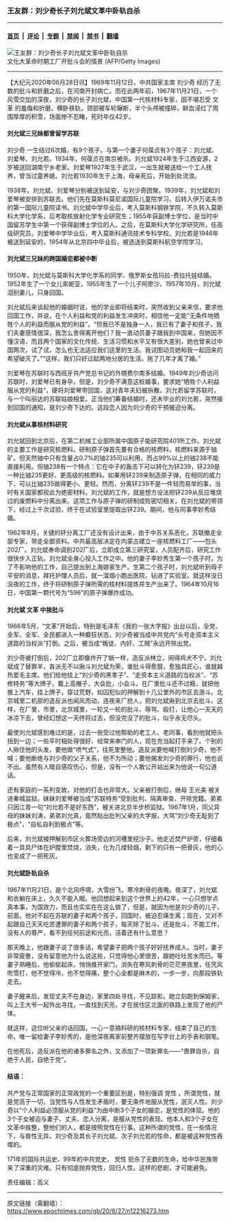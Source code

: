### 王友群：刘少奇长子刘允斌文革中卧轨自杀

---

#### [首页](../../../..?n12216273) &nbsp;|&nbsp; [评论](../../../../../epoch-comment?n12216273) &nbsp;|&nbsp; [专题](../../../../../epoch-special?n12216273) &nbsp;|&nbsp; [禁闻](../../../../../epoch-news?n12216273) &nbsp;|&nbsp; [禁书](../../../../../books?n12216273) &nbsp;|&nbsp; [翻墙](https://github.com/gfw-breaker/nogfw/blob/master/README.md?n12216273)


<div><img alt="王友群：刘少奇长子刘允斌文革中卧轨自杀" class="attachment-djy_600_400 size-djy_600_400 wp-post-image" src="https://i.epochtimes.com/assets/uploads/2020/06/604110627051164-594x400-594x400.jpg"/>
<div class="caption">
 文化大革命时期工厂开批斗会的情景 (AFP/Getty Images)
</div></div><hr/><div class="post_content" id="artbody" itemprop="articleBody">
 <!-- article content begin -->
 <p>
  【大纪元2020年06月28日讯】1969年11月12日，中共国家主席
  <ok href="https://www.epochtimes.com/gb/tag/%E5%88%98%E5%B0%91%E5%A5%87.html">
   刘少奇
  </ok>
  经历了无数的批斗和折磨之后，在河南开封病亡。而在此两年前，1967年11月21日，一个风雪交加的深夜，刘少奇的长子刘允斌，中国第一代核材料专家，因不堪忍受
  <ok href="https://www.epochtimes.com/gb/tag/%E6%96%87%E9%9D%A9.html">
   文革
  </ok>
  的羞侮和折磨，横卧铁轨，颈部被车轮辗断，半个头颅被撞碎，鲜血浸红了周围厚厚的积雪，场面惨不忍睹，死时年仅42岁。
 </p>
 <h4>
  刘允斌三兄妹都曾留学苏联
 </h4>
 <p>
  <ok href="https://www.epochtimes.com/gb/tag/%E5%88%98%E5%B0%91%E5%A5%87.html">
   刘少奇
  </ok>
  一生结过6次婚，有9个孩子。与第一个妻子何葆贞有3个孩子：刘允斌、刘爱琴、刘允若。1934年，何葆贞在南京被杀。刘允斌1924年生于江西安源，2岁被送回湖南宁乡老家。刘爱琴1927年生于武汉，一出生就被送给一个工人抚养，曾当过童养媳。刘允若1930年生于上海，母亲死后，开始到处流浪。
 </p>
 <p>
  1938年，刘允斌、刘爱琴分别被送到延安，与刘少奇团聚。1939年，刘允斌和刘爱琴被安排到苏联去。他们先在莫斯科莫尼诺国际儿童院学习，后转入伊万诺夫市的第一国际儿童院读书。刘允斌中学毕业后，考入莫斯科钢铁学院，不久转入莫斯科大学化学系，后考取核放射化学专业研究生；1955年获副博士学位，是当时中国留苏学生中第一个获得副博士学位的人。之后，在莫斯科大学化学研究所，任高级研究员。刘爱琴中学毕业后，考入莫斯科通讯技术专科学校。刘允若是1946年被送到延安的，1954年从北京四中毕业后，被选送到莫斯科航空学院学习。
 </p>
 <h4>
  刘允斌三兄妹的跨国婚恋都被中断
 </h4>
 <p>
  1950年，刘允斌与莫斯科大学化学系的同学、俄罗斯女孩玛拉-费拉托娃结婚。1952年生了一个女儿索妮亚，1955年生了一个儿子阿廖沙。1957年10月，刘允斌泪别妻儿，只身回国。
 </p>
 <p>
  刘允斌后来谈起他的婚姻时说，他的学业即将结束时，突然收到父亲来信，要求他回国工作，并说，在个人利益和党的利益发生冲突时，相信他一定能“无条件地牺牲个人的利益而服从党的利益”。“但我已不是独身一人，我已有了妻子和孩子，我们夫妻感情很深，我怎么舍得离开他们？我一直动员妻子跟我到中国来，但她因不懂汉语，而且两个国家的文化传统、生活习惯和水平又有很大差别，她也曾来过中国两次，试了试，怎么也无法适应我们这里的生活。我试图动员她和我一起回来的希望破灭了。”“这样，我们只好过起两地分居的生活，拖了几年才离了婚。”
 </p>
 <p>
  刘爱琴在苏联时与西班牙共产党总书记的外甥费尔南多结婚。1949年刘少奇访问苏联时，刘爱琴已有身孕，但是，刘少奇不满意这桩婚事，要求她“牺牲个人利益服从党的利益”，硬将刘爱琴带回国，这对青年夫妇被拆散。刘允若留学苏联时，与一个叫丽达的苏联姑娘相爱。正当他们筹备结婚时，还未毕业的刘允若，突然接到回国的通知，是刘少奇下达的。这段恋人因为刘少奇的干预被迫分离。
 </p>
 <h4>
  刘允斌从事核材料研究
 </h4>
 <p>
  刘允斌回到北京后，在第二机械工业部所属中国原子能研究院401所工作。刘允斌的主要工作是研究核燃料。研制原子弹首先要有合格的核燃料，核燃料来源于铀矿。但天然铀中只有含量占0.7%的铀235可以利用，而占99%以上的铀238不能直接利用。但铀238有一个特点：它在中子的轰击下可以转化为钚239，钚239是一种比铀235更好、更高级的核燃料。如果用钚239来制造原子弹，在相同的威力下，可以比铀235做得更小、更轻。然而，分离钚239不是一件轻而易举的事，当时有关国家都视此为绝密材料。刘允斌的工作，就是想方设法把钚239从反应堆烧过的废燃料中分离出来。这项工作与原子弹的研制成败密切相关。在刘允斌的带领下，经过上千次试验，终于在试验室里提取出钚239。期间，他与同事李妙秀结婚。
 </p>
 <p>
  1962年8月，关键的钚分离工厂还没有设计出来，由于中苏关系恶化，苏联撤走全部专家，带走全部资料。中共最高层决定在内蒙古建立一座核燃料工厂——包头202厂。刘允斌奉命调到202厂后，立即成立第三研究室，人员配齐后，研究工作很快步入正轨。刘允斌全身心投入工作之中。他的妻子李妙秀生第一个孩子时，为了不影响他的工作，自己提出到上海娘家生产。生第二个孩子时，刘允斌听到母子平安的消息，拜托护理人员后，就一溜烟小跑出医院，钻进了实验室。就这样没日没夜的工作，终于将研制原子弹所需的核材料提炼并生产出来了。1964年10月16日，中国第一颗代号为“596”的原子弹爆炸成功。
 </p>
 <h4>
  刘允斌
  <ok href="https://www.epochtimes.com/gb/tag/%E6%96%87%E9%9D%A9.html">
   文革
  </ok>
  中挨批斗
 </h4>
 <p>
  1966年5月，“文革”开始后，特别是毛泽东《我的一张大字报》出台以后，全党、全军、全军、全民都进入一种癫狂状态，刘少奇被当成中共党内“头号走资本主义道路的当权派”打倒。之后，被当成“叛徒、内奸、工贼”永远开除出党。
 </p>
 <p>
  刘少奇被打倒后，202厂立即像炸开了锅一样，造反派林立，闹得鸡犬不宁。刘允斌成了替罪羊，各派无不以揪斗刘允斌为荣，谁批斗得愈狠，愈独具匠心，谁就越热爱毛主席。他们给他挂上“刘少奇的黑孝子”、“走资本主义道路的当权派”、“苏修特务”等大牌子，戴上高帽子，大会批，小会斗。在厂里批斗还不过瘾，就把他推上汽车，挂上牌子，穿过荒野，如囚犯似的押解到十几公里外的市区去游斗。北京城里二机部的造反派也闻风而动，连夜来厂抢人，把刘允斌揪到北京去批斗。这样，在厂里，市里，北京城里，一轮又一轮的批斗、辱骂、殴打，让他心一天天的冰凉下去，曾经幻想这一天终将过去，但没完没了的批斗，似乎永无尽头。
 </p>
 <p>
  最使刘允斌感到难过的是，过去一些受过他帮助的老工人、老同事，看到他就把头扭到一边；一些平时相处得很好、经常来串门的人，现在充当起打手来了。个别的人揪住他的头发，要他做“喷气式”，往死里整他。造反派要他喊打倒刘少奇，他不喊；要他断绝与刘少奇的父子关系，他不为所动；要他揭发刘少奇的罪行，他也说不出。虽然有人暗自感叹伤心，但是，没有一个人敢公开站出来为他说一句公道话。
 </p>
 <p>
  还有家庭的一系列变故，对他的打击也非常大。父亲被打倒后，继母
  <ok href="https://www.epochtimes.com/gb/tag/%E7%8E%8B%E5%85%89%E7%BE%8E.html">
   王光美
  </ok>
  被关进秦城监狱。妹妹刘爱琴被当成“苏联特务”受到批判、隔离审查、开除党籍。弟弟只因江青一句“刘允若不是好东西”，被关进北京半步桥监狱。1967年1月，同父异母的妹妹刘涛，弟弟刘允真，竟然贴出批判父亲的大字报，大骂“刘少奇无耻到了极点”，“自私自利到极点”等。
 </p>
 <p>
  后来，刘允斌被押解到市区火葬场旁边的河槽里挖沙子。他走近焚尸炉旁，仔细看着一具具尸体在炉膛里焚烧，消失，化为几缕轻烟，剩下的只有一把骨灰，他的心也变成了一把死灰。
 </p>
 <h4>
  刘允斌卧轨自杀
 </h4>
 <p>
  1967年11月21日，是个北风呼啸，大雪纷飞，寒冷刺骨的夜晚。夜深了，刘允斌和衣躺在床上，久久不能入眠。他回想起来到这个世界上的42年，一心只想学点真本事，为国效力，而且也实实在在这么做了，但是，就因为他是刘少奇的儿子，前面，他对不起在苏联的妻子和两个孩子，回国时，被迫忍痛生离；现在，又对不起跟自己天天吃苦遭罪的妻子和两个孩子，每天除了批斗，还是批斗，不能工作，没有人的尊严，看不到任何前途和光亮，活着还有什么意思？
 </p>
 <p>
  那天晚上，他跟妻子说了很多话，希望妻子把两个孩子好好抚养成人。当时，妻子非常疲惫，没有留意他为什么说这些，只觉得他心里很苦，跟她吐吐苦水而已。等妻子熟睡后，他偷偷起床，悄悄推开家门，消失在寒风刺骨的茫茫黑夜里，任凭风吹雪打，他不觉得冷，也不觉得痛，整个心全都是麻木的，一步一步，向那段铁轨走去。
 </p>
 <p>
  妻子醒来后，发现丈夫不在身边，家里四处寻找，不见踪影。她立刻跑到保姆家，叫上王大爷一起外出寻找，一直找到天亮，才在居住区北面的铁路上发现了他的尸体。
 </p>
 <p>
  就这样，这位听父亲的话回国，一心一意搞科研的核材料专家，结束了自己的生命。唯一留给妻子李妙秀的，是他深夜离家前整齐摆放在写字台上的手表和钢笔。
 </p>
 <p>
  在他死后，造反派在他的诸多罪名之外，又添加了一项新罪名——“畏罪自杀，自绝于人民，自绝于党”。
 </p>
 <h4>
  结语：
 </h4>
 <p>
  共产党与正常国家的正常政党的一个重要区别是，特别强调
  <ok href="https://www.epochtimes.com/gb/tag/%E5%85%9A%E6%80%A7.html">
   党性
  </ok>
  。所谓党性，就是党高于一切，当党性与人性发生矛盾时，要无条件地服从党性，泯灭人性。刘少奇以“个人利益必须服从党的利益”为由中断3个子女的婚恋，是党性的体现。他的3个子女被迫与妻子、丈夫、恋人分离，是服从党性的表现。他本人和3个子女在文革中挨整，整他们的人，都是按照党性在行事。这种所谓的党性，在一些情况下，与兽性无异。刘少奇及其长子刘允斌、次子刘允若的性命，都是被这种党性吞噬的。
 </p>
 <p>
  171年的国际共运史、99年的中共党史，
  <ok href="https://www.epochtimes.com/gb/tag/%E5%85%9A%E6%80%A7.html">
   党性
  </ok>
  扼杀了无数的生命，给中华民族带来了深重的灾难。只有彻底抛弃党性，回归人性。这样的悲剧，才可能避免。
 </p>
 <p>
  责任编辑：高义
 </p>
 <!-- article content end -->
 <div id="below_article_ad">
 </div>
</div>


---

原文链接（需翻墙）：https://www.epochtimes.com/gb/20/6/27/n12216273.htm
